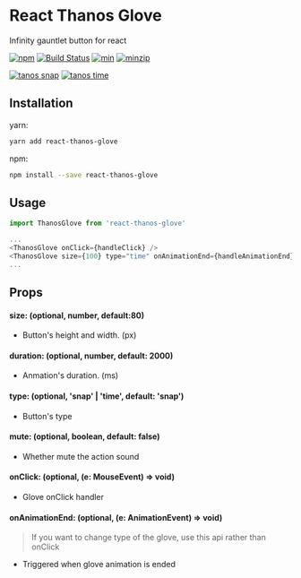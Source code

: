 # React Thanos Glove

Infinity gauntlet button for react

[![npm](https://img.shields.io/npm/v/react-thanos-glove.svg)](https://www.npmjs.com/package/react-thanos-glove)
[![Build Status](https://api.travis-ci.com/jiggum/react-thanos-glove.svg?branch=master)](https://travis-ci.com/jiggum/react-thanos-glove)
[![min](https://img.shields.io/bundlephobia/min/react-thanos-glove.svg)](https://www.npmjs.com/package/react-thanos-glove)
[![minzip](https://img.shields.io/bundlephobia/minzip/react-thanos-glove.svg)](https://www.npmjs.com/package/react-thanos-glove)

[![tanos snap](https://s3.ap-northeast-2.amazonaws.com/thanos.jiggum/assets/thanos-snap.gif)]()
[![tanos time](https://s3.ap-northeast-2.amazonaws.com/thanos.jiggum/assets/thanos-time.gif)]()

## Installation

yarn:
```bash
yarn add react-thanos-glove
```

npm:
```bash
npm install --save react-thanos-glove
```

## Usage

```js
import ThanosGlove from 'react-thanos-glove'

...
<ThanosGlove onClick={handleClick} />
<ThanosGlove size={100} type="time" onAnimationEnd={handleAnimationEnd} mute />
...
```

## Props

#### size: (optional, number, default:80)
- Button's height and width. (px)

#### duration: (optional, number, default: 2000)
- Anmation's duration. (ms)

#### type: (optional, 'snap' | 'time', default: 'snap')
- Button's type

#### mute: (optional, boolean, default: false)
- Whether mute the action sound

#### onClick: (optional, (e: MouseEvent) => void)
- Glove onClick handler

#### onAnimationEnd: (optional, (e: AnimationEvent) => void)
> If you want to change type of the glove, use this api rather than onClick
- Triggered when glove animation is ended
